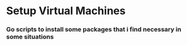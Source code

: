 # Setup Virtual Machines

### Go scripts to install some packages that i find necessary in some situations
